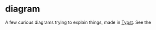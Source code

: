# diagram

A few curious diagrams trying to explain things, made in [Typst].
See the 

[Typst]: https://typst.app
